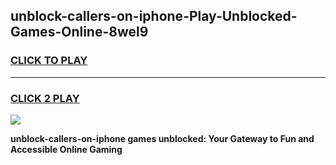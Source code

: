 
## unblock-callers-on-iphone-Play-Unblocked-Games-Online-8wel9
<h3>
<a href="https://premium76.site?title=unblock-callers-on-iphone&ref=25A">CLICK TO PLAY</a></h3>
<hr>

<h3>
<a href="https://premium76.site?title=unblock-callers-on-iphone&ref=25A">CLICK 2 PLAY</a>
  
</h3>

<a href="https://premium76.site?title=unblock-callers-on-iphone&ref=25A"><img src="https://clearcache.store/games.png"></a>


**unblock-callers-on-iphone games unblocked: Your Gateway to Fun and Accessible Online Gaming**
